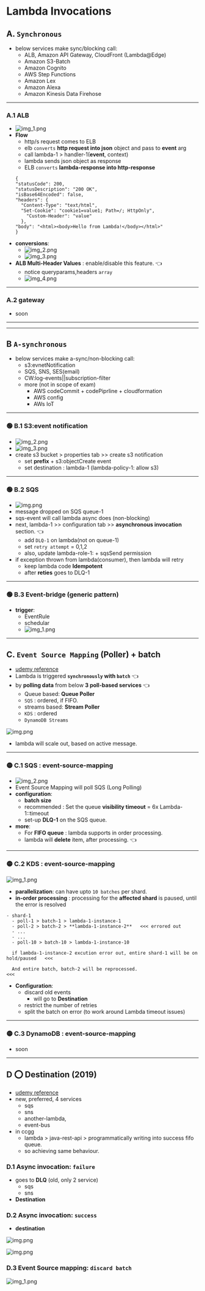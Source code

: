 # Lambda Invocations
## A. `Synchronous`
- below services make sync/blocking call:
  - ALB, Amazon API Gateway, CloudFront (Lambda@Edge)
  - Amazon S3-Batch
  - Amazon Cognito
  - AWS Step Functions
  - Amazon Lex
  - Amazon Alexa
  - Amazon Kinesis Data Firehose
  
---  
###  A.1 **ALB**
- ![img_1.png](../99_img/dva/l/01/img_1.png)
- **Flow**
  - http/s request  comes to ELB
  - elb `converts` **http request into json** object and pass to **event** arg
  - call lambda-1 > handler-1(**event**, context)
  - lambda sends json object as response
  - ELB `converts` **lambda-response into http-response**
  ```
  {
  "statusCode": 200,
  "statusDescription": "200 OK",
  "isBase64Encoded": false,
  "headers": {
    "Content-Type": "text/html",
    "Set-Cookie": "cookie1=value1; Path=/; HttpOnly",
      "Custom-Header": "value"
    },
  "body": "<html><body>Hello from Lambda!</body></html>"
  }
  ```
- **conversions**:
  - ![img_2.png](../99_img/dva/l/01/img_2.png)
  - ![img_3.png](../99_img/dva/l/01/img_3.png)
- **ALB Multi-Header Values** : enable/disable this feature. :point_left:
  - notice queryparams,headers `array`
  - ![img_4.png](../99_img/dva/l/01/img_4.png)

---
###  A.2 **gateway**
- soon

---
---
## B `A-synchronous`
- below services make a-sync/non-blocking call:
  - s3:evnetNotification
  - SQS, SNS, SES(email)
  - CW:log-events||subscription-filter
  - more (not in scope of exam)
    - AWS codeCommit + codePiprline + cloudformation
    - AWS config
    - AWs IoT

---
### :green_circle: B.1 S3:event notification 
- ![img_2.png](../99_img/dva/l/02/img_2.png)
- ![img_3.png](../99_img/dva/l/02/img_3.png)
- create s3 bucket > properties tab >> create s3 notification
  - set **prefix** +  s3:objectCreate event
  - set destination : lambda-1 (lambda-policy-1: allow s3)

---
### :green_circle: B.2 SQS 
- ![img.png](../99_img/dva/l/02/img.png)
- message dropped on SQS queue-1
- sqs-event will call lambda async does (non-blocking)
- next, lambda-1 >> configuration tab >> **asynchronous invocation** section. :point_left:
  - add `DLQ-1` on lambda(not on queue-1)
  - set `retry attempt` = 0,1,2
  - also, update lambda-role-1: + sqsSend permission
- if exception thrown from lambda(consumer), then lambda will retry
  - keep lambda code **Idempotent** 
  - after **reties** goes to DLQ-1

---
### :green_circle: B.3 Event-bridge (generic pattern)
- **trigger**:
  - EventRule
  - schedular
  - ![img_1.png](../99_img/dva/l/02/img_1.png)

---
## C. `Event Source Mapping` (Poller) + batch
- [udemy reference](https://www.udemy.com/course/aws-certified-developer-associate-dva-c01/learn/lecture/19730528#overview)
-  Lambda is triggered **`synchronously` with `batch`** :point_left:
- by **polling data** from below **3 poll-based services** :point_left:
  -  Queue based: **Queue Poller**
    - `SQS` : ordered, if FIFO.
  -  streams based: **Stream Poller**
    - `KDS` : ordered
    - `DynamoDB Streams`

![img.png](../99_img/dva/l/03/img.png)
- lambda will scale out, based on active message.

---
### :yellow_circle: C.1 SQS : event-source-mapping 
- ![img_2.png](../99_img/dva/l/03/img_2.png)
- Event Source Mapping will poll SQS (Long Polling)
- **configuration**:
  - **batch size** 
  - recommended : Set the queue **visibility timeout** = 6x Lambda-1::timeout
  - set-up **DLQ-1** on the SQS queue.
- **more**:
  - For **FIFO queue** : lambda supports in order processing.
  - lambda will **delete** item, after processing. :point_left:
  

---
### :yellow_circle: C.2 KDS : event-source-mapping 
![img_1.png](../99_img/dva/l/03/img_1.png)
- **parallelization**: can have upto `10 batches` per shard.
- **in-order processing** : processing for the **affected shard** is paused, until the error is resolved
```
- shard-1
  - poll-1 > batch-1 > lambda-1-instance-1
  - poll-2 > batch-2 > **lambda-1-instance-2**   <<< errored out
  - ...
  - ...
  - poll-10 > batch-10 > lambda-1-instance-10
  
  if lambda-1-instance-2 excution error out, entire shard-1 will be on hold/paused   <<<
  
  And entire batch, batch-2 will be reprocessed.                                     <<<
```
- **Configuration**:
  - discard old events
    - will go to **Destination**
  - restrict the number of retries
  - split the batch on error (to work around Lambda timeout issues)

---
### :yellow_circle: C.3 DynamoDB : event-source-mapping 
- soon

---

## D :o: Destination (2019)
- [udemy reference](https://www.udemy.com/course/aws-certified-developer-associate-dva-c01/learn/lecture/19730538#overview)
- new, preferred, 4  services
  - sqs
  - sns
  - another-lambda,
  - event-bus
- in ccgg
  - lambda > java-rest-api > programmatically writing into success fifo queue.
  - so achieving same behaviour.
  
### D.1 Async invocation: `failure`
- goes to **DLQ**  (old, only 2 service)
  - sqs
  - sns
- **Destination** 

### D.2 Async invocation: `success`
- **destination**

![img.png](../99_img/dva/l/05/img_2.png)

![img.png](../99_img/dva/l/05/img.png)

### D.3 Event Source mapping: `discard batch`
![img_1.png](../99_img/dva/l/05/img_1.png)




